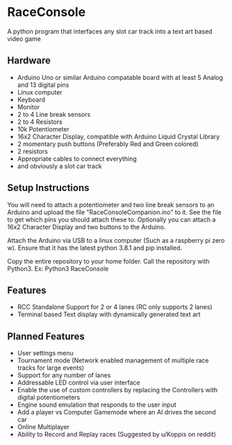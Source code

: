 # RaceConsole
A python program that interfaces any slot car track into a text art based video game

## Hardware
 - Arduino Uno or similar Arduino compatable board with at least 5 Analog and 13 digital pins
 - Linux computer
 - Keyboard
 - Monitor
 - 2 to 4 Line break sensors
 - 2 to 4 Resistors
 - 10k Potentiometer
 - 16x2 Character Display, compatible with Arduino Liquid Crystal Library
 - 2 momentary push buttons (Preferably Red and Green colored)
 - 2 resistors
 - Appropriate cables to connect everything
 - and obviously a slot car track

## Setup Instructions
You will need to attach a potentiometer and two line break sensors to an 
Arduino and upload the file "RaceConsoleCompanion.ino" to it. See the file to 
get which pins you should attach these to. Optionally you can attach a 16x2
Character Display and two buttons to the Arduino.

Attach the Arduino via USB to a linux computer (Such as a raspberry pi zero w). 
Ensure that it has the latest python 3.8.1 and pip installed.

Copy the entire repository to your home folder. Call the repository with Python3.
Ex: Python3 RaceConsole

## Features
 * RCC Standalone Support for 2 or 4 lanes (RC only supports 2 lanes)
 * Terminal based Text display with dynamically generated text art

## Planned Features
 * User settings menu
 * Tournament mode (Network enabled management of multiple race tracks for large events)
 * Support for any number of lanes
 * Addressable LED control via user interface
 * Enable the use of custom controllers by replacing the Controllers with digital potentiometers
 * Engine sound emulation that responds to the user input
 * Add a player vs Computer Gamemode where an AI drives the second car
 * Online Multiplayer
 * Ability to Record and Replay races (Suggested by u/Koppis on reddit)
